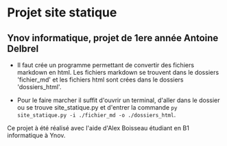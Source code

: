 # Projet site statique

## Ynov informatique, projet de 1ere année Antoine Delbrel

* Il faut crée un programme permettant de convertir des fichiers markdown en html. Les fichiers markdown se trouvent dans le dossiers 'fichier_md' et les fichiers html sont crées dans le dossiers 'dossiers_html'.

* Pour le faire marcher il suffit d'ouvrir un terminal, d'aller dans le dossier ou se trouve site_statique.py et d'entrer la commande `py site_statique.py -i ./fichier_md -o ./dossiers_html`.

Ce projet à été réalisé avec l'aide d'Alex Boisseau étudiant en B1 informatique à Ynov.
